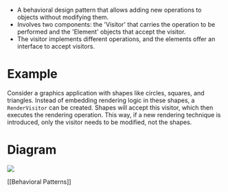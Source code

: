 - A behavioral design pattern that allows adding new operations to objects without modifying them.
- Involves two components: the 'Visitor' that carries the operation to be performed and the 'Element' objects that accept the visitor.
- The visitor implements different operations, and the elements offer an interface to accept visitors.

# Example
Consider a graphics application with shapes like circles, squares, and triangles. Instead of embedding rendering logic in these shapes, a `RenderVisitor` can be created. Shapes will accept this visitor, which then executes the rendering operation. This way, if a new rendering technique is introduced, only the visitor needs to be modified, not the shapes.

# Diagram
![](https://i.imgur.com/mvTJ2wS.png)


[[Behavioral Patterns]]